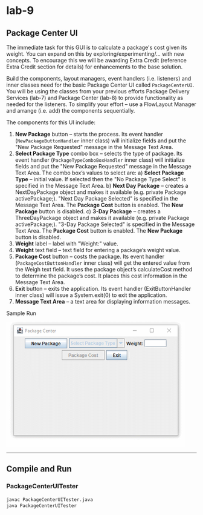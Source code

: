 # lab-9

## Package Center UI

The immediate task for this GUI is to calculate a package's cost given its weight.
You can expand on this by exploring/experimenting/... with new concepts.
To encourage this we will be awarding Extra Credit (reference Extra Credit section for details) for enhancements to the base solution.

Build the components, layout managers, event handlers (i.e. listeners) and inner classes need for the basic Package Center UI called `PackageCenterUI`.
You will be using the classes from your previous efforts Package Delivery Services (lab-7) and Package Center (lab-8) to provide functionality as needed for the listeners.
To simplify your effort – use a FlowLayout Manager and arrange (i.e. add) the components sequentially.

The components for this UI include:

1. **New Package** button – starts the process. Its event handler (`NewPackageButtonHandler` inner class) will initialize fields and put the "New Package Requested" message in the Message Text Area.
2. **Select Package Type** combo box – selects the type of package. Its event handler (`PackageTypeComboBoxHandler` inner class) will initialize fields and put the "New Package Requested" message in the Message Text Area. The combo box’s values to select are:
   a) **Select Package Type** – initial value. If selected then the "No Package Type Select" is specified in the Message Text Area.
   b) **Next Day Package** – creates a NextDayPackage object and makes it available (e.g. private Package activePackage;). "Next Day Package Selected" is specified in the Message Text Area. The **Package Cost** button is enabled. The **New Package** button is disabled.
   c) **3-Day Package** – creates a ThreeDayPackage object and makes it available (e.g. private Package activePackage;). "3-Day Package Selected" is specified in the Message Text Area. The **Package Cost** button is enabled. The **New Package** button is disabled.
3. **Weight** label – label with "Weight:" value.
4. **Weight** text field – text field for entering a package’s weight value.
5. **Package Cost** button – costs the package. Its event handler (`PackageCostButtonHandler` inner class) will get the entered value from the Weigh text field. It uses the package object’s calculateCost method to determine the package’s cost. It places this cost information in the Message Text Area.
6. **Exit** button – exits the application. Its event handler (ExitButtonHandler inner class) will issue a System.exit(0) to exit the application.
7. **Message Text Area** – a text area for displaying information messages.

Sample Run

![](ui.gif)

---

## Compile and Run

### PackageCenterUITester

    javac PackageCenterUITester.java
    java PackageCenterUITester
